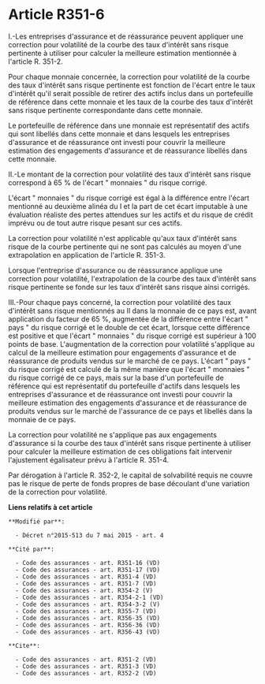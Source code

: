# Article R351-6

I.-Les entreprises d'assurance et de réassurance peuvent appliquer une correction pour volatilité de la courbe des taux
d'intérêt sans risque pertinente à utiliser pour calculer la meilleure estimation mentionnée à l'article R. 351-2. 

Pour chaque monnaie concernée, la correction pour volatilité de la courbe des taux d'intérêt sans risque pertinente est
fonction de l'écart entre le taux d'intérêt qu'il serait possible de retirer des actifs inclus dans un portefeuille de
référence dans cette monnaie et les taux de la courbe des taux d'intérêt sans risque pertinente correspondante dans cette
monnaie. 

Le portefeuille de référence dans une monnaie est représentatif des actifs qui sont libellés dans cette monnaie et dans
lesquels les entreprises d'assurance et de réassurance ont investi pour couvrir la meilleure estimation des engagements
d'assurance et de réassurance libellés dans cette monnaie. 

II.-Le montant de la correction pour volatilité des taux d'intérêt sans risque correspond à 65 % de l'écart " monnaies " du
risque corrigé. 

L'écart " monnaies " du risque corrigé est égal à la différence entre l'écart mentionné au deuxième alinéa du I et la part de
cet écart imputable à une évaluation réaliste des pertes attendues sur les actifs et du risque de crédit imprévu ou de tout
autre risque pesant sur ces actifs. 

La correction pour volatilité n'est applicable qu'aux taux d'intérêt sans risque de la courbe pertinente qui ne sont pas
calculés au moyen d'une extrapolation en application de l'article R. 351-3. 

Lorsque l'entreprise d'assurance ou de réassurance applique une correction pour volatilité, l'extrapolation de la courbe des
taux d'intérêt sans risque pertinente se fonde sur les taux d'intérêt sans risque ainsi corrigés. 

III.-Pour chaque pays concerné, la correction pour volatilité des taux d'intérêt sans risque mentionnés au II dans la monnaie
de ce pays est, avant application du facteur de 65 %, augmentée de la différence entre l'écart " pays " du risque corrigé et
le double de cet écart, lorsque cette différence est positive et que l'écart " monnaies " du risque corrigé est supérieur à
100 points de base. L'augmentation de la correction pour volatilité s'applique au calcul de la meilleure estimation pour
engagements d'assurance et de réassurance de produits vendus sur le marché de ce pays. L'écart " pays " du risque corrigé est
calculé de la même manière que l'écart " monnaies " du risque corrigé de ce pays, mais sur la base d'un portefeuille de
référence qui est représentatif du portefeuille d'actifs dans lesquels les entreprises d'assurance et de réassurance ont
investi pour couvrir la meilleure estimation des engagements d'assurance et de réassurance de produits vendus sur le marché
de l'assurance de ce pays et libellés dans la monnaie de ce pays. 

La correction pour volatilité ne s'applique pas aux engagements d'assurance si la courbe des taux d'intérêt sans risque
pertinente à utiliser pour calculer la meilleure estimation de ces obligations fait intervenir l'ajustement égalisateur prévu
à l'article R. 351-4. 

Par dérogation à l'article R. 352-2, le capital de solvabilité requis ne couvre pas le risque de perte de fonds propres de
base découlant d'une variation de la correction pour volatilité.

**Liens relatifs à cet article**

	**Modifié par**:

	  - Décret n°2015-513 du 7 mai 2015 - art. 4

	**Cité par**:

	  - Code des assurances - art. R351-16 (VD)
	  - Code des assurances - art. R351-17 (VD)
	  - Code des assurances - art. R351-4 (VD)
	  - Code des assurances - art. R351-7 (VD)
	  - Code des assurances - art. R354-2 (V)
	  - Code des assurances - art. R354-2-1 (VD)
	  - Code des assurances - art. R354-3-2 (V)
	  - Code des assurances - art. R355-7 (VD)
	  - Code des assurances - art. R356-35 (VD)
	  - Code des assurances - art. R356-36 (VD)
	  - Code des assurances - art. R356-43 (VD)

	**Cite**:

	  - Code des assurances - art. R351-2 (VD)
	  - Code des assurances - art. R351-3 (VD)
	  - Code des assurances - art. R352-2 (VD)
